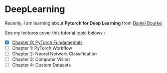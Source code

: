 # DeepLearning
Recenly, I am learning about **Pytorch for Deep Learning** from [Daniel Bourke](https://youtu.be/Z_ikDlimN6A?si=JYUbk7jNR2Gfw1zn)

See my lectures cover this tutorial topic belows :

- [x]  [Chapter 0: PyTorch Fundamentals](https://github.com/RadchaneepornC/DeepLearning/blob/c511d74deefb4a4f8b8b97c6bd7453b32862ecf5/Chapter%200%3A%20PyTorch%20Fundamentals.md)
- [ ] Chapter 1: PyTorch Workflow
- [ ] Chapter 2: Neural Network Classification
- [ ] Chapter 3: Computer Vision
- [ ] Chapter 4: Custom Datasets

